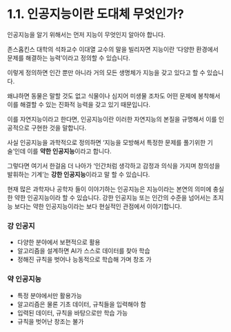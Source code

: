 # 1.1. 인공지능이란 도대체 무엇인가?

인공지능을 알기 위해서는 먼저 지능이 무엇인지 알아야 합니다.

존스홉킨스 대학의 석좌교수 이대열 교수의 말을 빌리자면 지능이란 ‘다양한 환경에서 문제를 해결하는 능력’이라고 정의할 수 있습니다.

이렇게 정의하면 인간 뿐만 아니라 거의 모든 생명체가 지능을 갖고 있다고 할 수 있습니다.

왜냐하면 동물은 말할 것도 없고 식물이나 심지어 미생물 조차도 어떤 문제에 봉착해서 이를 해결할 수 있는 진화적 능력을 갖고 있기 때문입니다.

이를 자연지능이라고 한다면, 인공지능이란 이러한 자연지능의 본질을 규명해서 이를 인공적으로 구현한 것을 말합니다.

사실 인공지능을 과학적으로 정의하면 ‘지능을 모방해서 특정한 문제를 풀기위한 기술’인데 이를 **약한 인공지능**이라고 합니다.

그렇다면 여기서 한걸음 더 나아가 ‘인간처럼 생각하고 감정과 의식을 가지며 창의성을 발휘하는 기계’는 **강한 인공지능**이라고 말 할 수 있습니다.

현재 많은 과학자나 공학자 들이 이야기하는 인공지능은 지능이라는 본연의 의미에 충실한 약한 인공지능이라 할 수 있습니다. 강한 인공지능 또는 인간의 수준을 넘어서는 초지능 보다는 약한 인공지능이라는 보다 현실적인 관점에서 이야기합니다.

### 강 인공지

* 다양한 분야에서 보편적으로 활용
* 알고리즘을 설계하면 AI가 스스로 데이터를 찾아 학습
* 정해진 규칙을 벗어나 능동적으로 학습해 가며 창조 가

### 약 인공지능

* 특정 분야에서만 활용가능
* 알고리즘은 물론 기초 데이터, 규칙들을 입력해야 함
* 입력된 데이터, 규칙을 바탕으로만 학습 가능
* 규칙을 벗어난 창조는 불가



